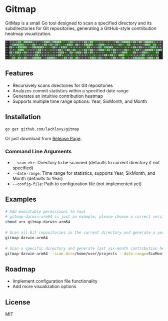 # Gitmap

GitMap is a small Go tool designed to scan a specified directory and its subdirectories for Git repositories, generating a GitHub-style contribution heatmap visualization.

![gitmap](images/gitmap.png)

## Features

- Recursively scans directories for Git repositories
- Analyzes commit statistics within a specified date range
- Generates an intuitive contribution heatmap
- Supports multiple time range options: Year, SixMonth, and Month

## Installation

```bash
go get github.com/lachlovy/gitmap
```

Or just download from [Release Page](https://github.com/lachlovy/gitmap/releases).

### Command Line Arguments

- `--scan-dir`: Directory to be scanned (defaults to current directory if not specified)
- `--date-range`: Time range for statistics, supports Year, SixMonth, and Month (defaults to Year)
- `--config-file`: Path to configuration file (not implemented yet)

## Examples

```bash
# Add executable permissions to tool
# gitmap-darwin-arm64 is just an example, please choose a correct version to your os
chmod u+x gitmap-darwin-arm64

# Scan all Git repositories in the current directory and generate a yearly contribution heatmap
gitmap-darwin-arm64

# Scan a specific directory and generate last six-month contribution heatmap
gitmap-darwin-arm64 --scan-dir=/home/user/projects --date-range=SixMonth
```

## Roadmap

- Implement configuration file functionality
- Add more visualization options

## License

MIT


